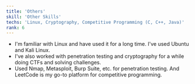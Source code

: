 ```yaml
---
title: 'Others'
skill: 'Other Skills'
techs: 'Linux, Cryptography, Competitive Programming (C, C++, Java)'
rank: 6
---
```


- I'm familiar with Linux and have used it for a long time. I've used Ubuntu and Kali Linux.
- I've also worked with penetration testing and cryptography for a while doing CTFs and solving challenges.
- Used Nmap, Metasploit, Burp Suite, etc. for penetration testing. And LeetCode is my go-to platform for competitive programming.